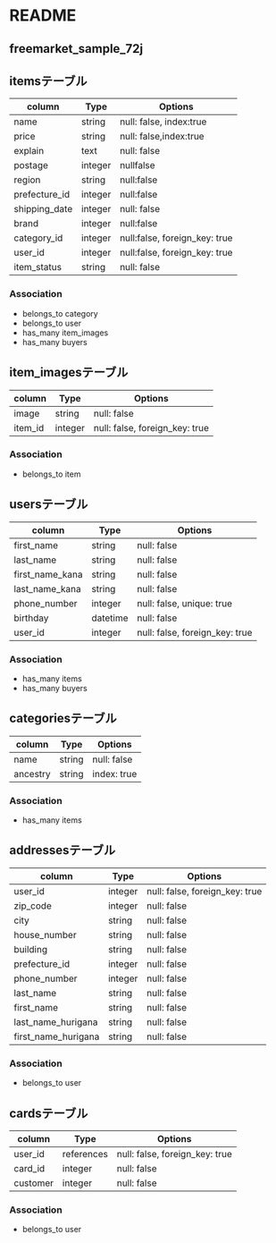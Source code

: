 # README

## freemarket_sample_72j

## itemsテーブル
|column|Type|Options|
|------|----|-------|
|name|string|null: false, index:true|
|price|string|null: false,index:true|
|explain|text|null: false|
|postage|integer|nullfalse|
|region|string|null:false|
|prefecture_id|integer|null:false|
|shipping_date|integer|null: false|
|brand|integer|null:false|
|category_id|integer|null:false, foreign_key: true|
|user_id|integer|null:false, foreign_key: true|
|item_status|string|null: false|

### Association
- belongs_to category
- belongs_to user
- has_many item_images
- has_many buyers


## item_imagesテーブル
|column|Type|Options|
|------|----|-------|
|image|string|null: false|
|item_id|integer|null: false, foreign_key: true|

### Association
- belongs_to item


## usersテーブル
|column|Type|Options|
|------|----|-------|
|first_name|string|null: false|
|last_name|string|null: false|
|first_name_kana|string|null: false|
|last_name_kana|string|null: false|
|phone_number|integer|null: false, unique: true|
|birthday|datetime|null: false|
|user_id|integer|null: false, foreign_key: true|

### Association
- has_many items
- has_many buyers

## categoriesテーブル
|column|Type|Options|
|------|----|-------|
|name|string|null: false|
|ancestry|string|index: true|

### Association
- has_many items


## addressesテーブル
|column|Type|Options|
|------|----|-------|
|user_id|integer|null: false, foreign_key: true|
|zip_code|integer|null: false|
|city|string|null: false|
|house_number|string|null: false|
|building|string|null: false|
|prefecture_id|integer|null: false|
|phone_number|integer|null: false|
|last_name|string|null: false|
|first_name|string|null: false|
|last_name_hurigana|string|null: false|
|first_name_hurigana|string|null: false|

### Association
- belongs_to user


## cardsテーブル
|column|Type|Options|
|------|----|-------|
|user_id|references|null: false, foreign_key: true|
|card_id|integer|null: false|
|customer|integer|null: false|


### Association
- belongs_to user